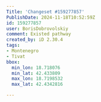 ```yaml
---
Title: 'Changeset #159277857'
PublishDate: 2024-11-18T10:52:59Z
id: 159277857
user: BorisDobrovolskiy
comment: Existed pathway
created_by: iD 2.30.4
tags:
- Montenegro
- Tivat
bbox:
  min_lon: 18.718076
  min_lat: 42.433809
  max_lon: 18.7198532
  max_lat: 42.4342816

---
```

